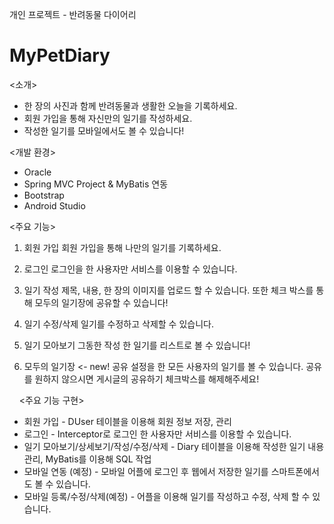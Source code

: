 개인 프로젝트 - 반려동물 다이어리

# MyPetDiary
<소개>

- 한 장의 사진과 함께 반려동물과 생활한 오늘을 기록하세요.
- 회원 가입을 통해 자신만의 일기를 작성하세요.
- 작성한 일기를 모바일에서도 볼 수 있습니다!


<개발 환경>

- Oracle
- Spring MVC Project & MyBatis 연동
- Bootstrap
- Android Studio

<주요 기능>

1. 회원 가입 
회원 가입을 통해 나만의 일기를 기록하세요.

2. 로그인 
로그인을 한 사용자만 서비스를 이용할 수 있습니다.

3. 일기 작성 
제목, 내용, 한 장의 이미지를 업로드 할 수 있습니다. 
또한 체크 박스를 통해 모두의 일기장에 공유할 수 있습니다!

4. 일기 수정/삭제
일기를 수정하고 삭제할 수 있습니다.

5. 일기 모아보기 
그동한 작성 한 일기를 리스트로 볼 수 있습니다!

6. 모두의 일기장 <- new!
공유 설정을 한 모든 사용자의 일기를 볼 수 있습니다. 
공유를 원하지 않으시면 게시글의 공유하기 체크박스를 해제해주세요!
  
     
<주요 기능 구현>

- 회원 가입 - DUser 테이블을 이용해 회원 정보 저장, 관리
- 로그인 - Interceptor로 로그인 한 사용자만 서비스를 이용할 수 있습니다.
- 일기 모아보기/상세보기/작성/수정/삭제 - Diary 테이블을 이용해 작성한 일기 내용 관리, MyBatis를 이용해 SQL 작업
- 모바일 연동 (예정) - 모바일 어플에 로그인 후 웹에서 저장한 일기를 스마트폰에서도 볼 수 있습니다.
- 모바일 등록/수정/삭제(예정) - 어플을 이용해 일기를 작성하고 수정, 삭제 할 수 있습니다. 





